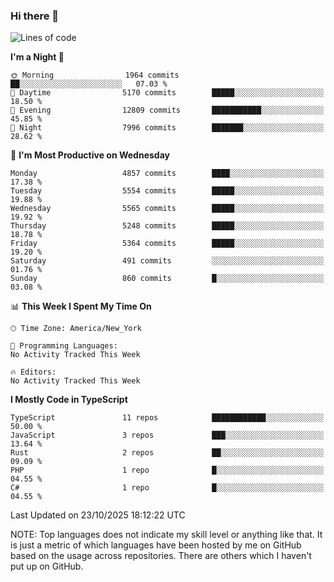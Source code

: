 ### Hi there 👋

<!--
**LynxJinxxy/LynxJinxxy** is a ✨ _special_ ✨ repository because its `README.md` (this file) appears on your GitHub profile.

Here are some ideas to get you started:

- 🔭 I’m currently working on ...
- 🌱 I’m currently learning ...
- 👯 I’m looking to collaborate on ...
- 🤔 I’m looking for help with ...
- 💬 Ask me about ...
- 📫 How to reach me: ...
- 😄 Pronouns: ...
- ⚡ Fun fact: ...
-->

<!--START_SECTION:waka-->
![Lines of code](https://img.shields.io/badge/From%20Hello%20World%20I%27ve%20Written-35.7%20million%20lines%20of%20code-blue)

**I'm a Night 🦉** 

```text
🌞 Morning                1964 commits        ██░░░░░░░░░░░░░░░░░░░░░░░   07.03 % 
🌆 Daytime                5170 commits        █████░░░░░░░░░░░░░░░░░░░░   18.50 % 
🌃 Evening                12809 commits       ███████████░░░░░░░░░░░░░░   45.85 % 
🌙 Night                  7996 commits        ███████░░░░░░░░░░░░░░░░░░   28.62 % 
```
📅 **I'm Most Productive on Wednesday** 

```text
Monday                   4857 commits        ████░░░░░░░░░░░░░░░░░░░░░   17.38 % 
Tuesday                  5554 commits        █████░░░░░░░░░░░░░░░░░░░░   19.88 % 
Wednesday                5565 commits        █████░░░░░░░░░░░░░░░░░░░░   19.92 % 
Thursday                 5248 commits        █████░░░░░░░░░░░░░░░░░░░░   18.78 % 
Friday                   5364 commits        █████░░░░░░░░░░░░░░░░░░░░   19.20 % 
Saturday                 491 commits         ░░░░░░░░░░░░░░░░░░░░░░░░░   01.76 % 
Sunday                   860 commits         █░░░░░░░░░░░░░░░░░░░░░░░░   03.08 % 
```


📊 **This Week I Spent My Time On** 

```text
🕑︎ Time Zone: America/New_York

💬 Programming Languages: 
No Activity Tracked This Week

🔥 Editors: 
No Activity Tracked This Week
```

**I Mostly Code in TypeScript** 

```text
TypeScript               11 repos            ████████████░░░░░░░░░░░░░   50.00 % 
JavaScript               3 repos             ███░░░░░░░░░░░░░░░░░░░░░░   13.64 % 
Rust                     2 repos             ██░░░░░░░░░░░░░░░░░░░░░░░   09.09 % 
PHP                      1 repo              █░░░░░░░░░░░░░░░░░░░░░░░░   04.55 % 
C#                       1 repo              █░░░░░░░░░░░░░░░░░░░░░░░░   04.55 % 
```




 Last Updated on 23/10/2025 18:12:22 UTC
<!--END_SECTION:waka-->
NOTE: Top languages does not indicate my skill level or anything like that. It is just a metric of which languages have been hosted by me on GitHub based on the usage across repositories. There are others which I haven't put up on GitHub.
